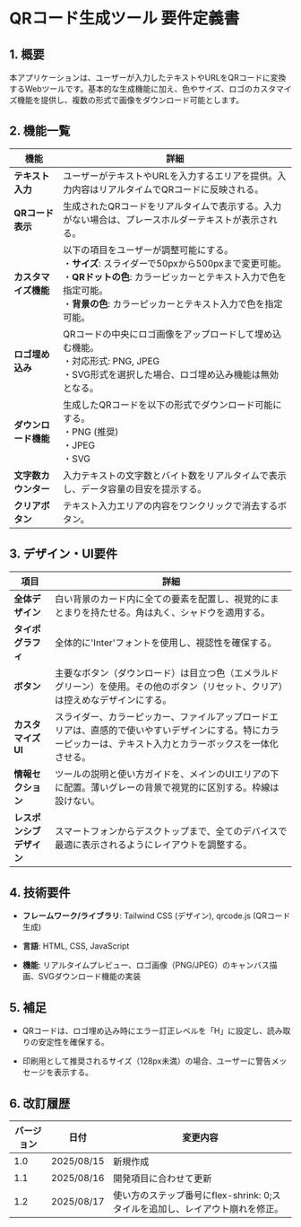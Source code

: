 # QRコード生成ツール 要件定義書

## 1. 概要

本アプリケーションは、ユーザーが入力したテキストやURLをQRコードに変換するWebツールです。基本的な生成機能に加え、色やサイズ、ロゴのカスタマイズ機能を提供し、複数の形式で画像をダウンロード可能とします。

## 2. 機能一覧

| 機能 | 詳細 | 
 | ----- | ----- | 
| **テキスト入力** | ユーザーがテキストやURLを入力するエリアを提供。入力内容はリアルタイムでQRコードに反映される。 | 
| **QRコード表示** | 生成されたQRコードをリアルタイムで表示する。入力がない場合は、プレースホルダーテキストが表示される。 | 
| **カスタマイズ機能** | 以下の項目をユーザーが調整可能にする。<br>・**サイズ**: スライダーで50pxから500pxまで変更可能。<br>・**QRドットの色**: カラーピッカーとテキスト入力で色を指定可能。<br>・**背景の色**: カラーピッカーとテキスト入力で色を指定可能。 | 
| **ロゴ埋め込み** | QRコードの中央にロゴ画像をアップロードして埋め込む機能。<br>・対応形式: PNG, JPEG<br>・SVG形式を選択した場合、ロゴ埋め込み機能は無効となる。 | 
| **ダウンロード機能** | 生成したQRコードを以下の形式でダウンロード可能にする。<br>・PNG (推奨)<br>・JPEG<br>・SVG | 
| **文字数カウンター** | 入力テキストの文字数とバイト数をリアルタイムで表示し、データ容量の目安を提示する。 | 
| **クリアボタン** | テキスト入力エリアの内容をワンクリックで消去するボタン。 | 

## 3. デザイン・UI要件

| 項目 | 詳細 | 
 | ----- | ----- | 
| **全体デザイン** | 白い背景のカード内に全ての要素を配置し、視覚的にまとまりを持たせる。角は丸く、シャドウを適用する。 | 
| **タイポグラフィ** | 全体的に'Inter'フォントを使用し、視認性を確保する。 | 
| **ボタン** | 主要なボタン（ダウンロード）は目立つ色（エメラルドグリーン）を使用。その他のボタン（リセット、クリア）は控えめなデザインにする。 | 
| **カスタマイズUI** | スライダー、カラーピッカー、ファイルアップロードエリアは、直感的で使いやすいデザインにする。特にカラーピッカーは、テキスト入力とカラーボックスを一体化させる。 | 
| **情報セクション** | ツールの説明と使い方ガイドを、メインのUIエリアの下に配置。薄いグレーの背景で視覚的に区別する。枠線は設けない。 | 
| **レスポンシブデザイン** | スマートフォンからデスクトップまで、全てのデバイスで最適に表示されるようにレイアウトを調整する。 | 

## 4. 技術要件

* **フレームワーク/ライブラリ**: Tailwind CSS (デザイン), qrcode.js (QRコード生成)

* **言語**: HTML, CSS, JavaScript

* **機能**: リアルタイムプレビュー、ロゴ画像（PNG/JPEG）のキャンバス描画、SVGダウンロード機能の実装

## 5. 補足

* QRコードは、ロゴ埋め込み時にエラー訂正レベルを「H」に設定し、読み取りの安定性を確保する。

* 印刷用として推奨されるサイズ（128px未満）の場合、ユーザーに警告メッセージを表示する。

## 6. 改訂履歴

| バージョン | 日付 | 変更内容 | 
 | ----- | ----- | ----- | 
| 1.0 | 2025/08/15 | 新規作成 | 
| 1.1 | 2025/08/16 | 開発項目に合わせて更新 | 
| 1.2 | 2025/08/17 | 使い方のステップ番号にflex-shrink: 0;スタイルを追加し、レイアウト崩れを修正。 |